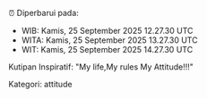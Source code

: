 ⏰ Diperbarui pada:
- WIB: Kamis, 25 September 2025 12.27.30 UTC
- WITA: Kamis, 25 September 2025 13.27.30 UTC
- WIT: Kamis, 25 September 2025 14.27.30 UTC

Kutipan Inspiratif:
"My life,My rules My Attitude!!!"


Kategori: attitude

